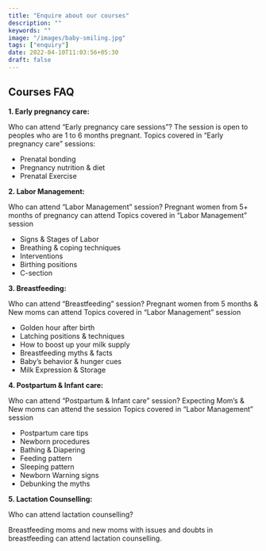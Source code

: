 ```yaml
---
title: "Enquire about our courses"
description: ""
keywords: ""
image: "/images/baby-smiling.jpg"
tags: ["enquiry"]
date: 2022-04-10T11:03:56+05:30
draft: false
---
```


## Courses FAQ

**1. Early pregnancy care:**

Who can attend “Early pregnancy care sessions”?
The session is open to peoples who are 1 to 6 months pregnant.
Topics covered in “Early pregnancy care” sessions:

- Prenatal bonding
- Pregnancy nutrition & diet
- Prenatal Exercise

**2. Labor Management:**

Who can attend “Labor Management” session?
Pregnant women from 5+ months of pregnancy can attend
Topics covered in “Labor Management” session

- Signs & Stages of Labor
- Breathing & coping techniques
- Interventions
- Birthing positions
- C-section

**3. Breastfeeding:**

Who can attend “Breastfeeding” session?
Pregnant women from 5 months & New moms can attend
Topics covered in “Labor Management” session

- Golden hour after birth
- Latching positions & techniques
- How to boost up your milk supply
- Breastfeeding myths & facts
- Baby’s behavior & hunger cues
- Milk Expression & Storage

**4. Postpartum & Infant care:**

Who can attend “Postpartum & Infant care” session?
Expecting Mom’s & New moms can attend the session
Topics covered in “Labor Management” session

- Postpartum care tips
- Newborn procedures
- Bathing & Diapering
- Feeding pattern
- Sleeping pattern
- Newborn Warning signs
- Debunking the myths

**5. Lactation Counselling:**

Who can attend lactation counselling?

Breastfeeding moms and new moms with issues and doubts in breastfeeding can attend lactation counselling.
